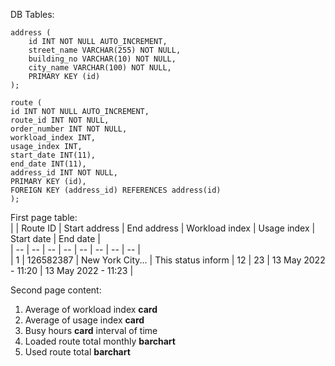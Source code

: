 DB Tables:  
```
address (
    id INT NOT NULL AUTO_INCREMENT,
    street_name VARCHAR(255) NOT NULL,
    building_no VARCHAR(10) NOT NULL,
    city_name VARCHAR(100) NOT NULL,
    PRIMARY KEY (id)
);

route (
id INT NOT NULL AUTO_INCREMENT,
route_id INT NOT NULL,
order_number INT NOT NULL,
workload_index INT,
usage_index INT,
start_date INT(11),
end_date INT(11),
address_id INT NOT NULL,
PRIMARY KEY (id),
FOREIGN KEY (address_id) REFERENCES address(id)
);
```

First page table:  
| | Route ID | Start address | End address | Workload index | Usage index | Start date | End date |  
| -- | -- | -- | -- | -- | -- | -- | -- |  
| 1 | 126582387 | New York City... | This status inform | 12 | 23 | 13 May 2022 - 11:20 | 13 May 2022 - 11:23 |  


Second page content:  
1. Average of workload index **card**
2. Average of usage index **card**
3. Busy hours **card** interval of time  
4. Loaded route total monthly **barchart**
5. Used route total **barchart**